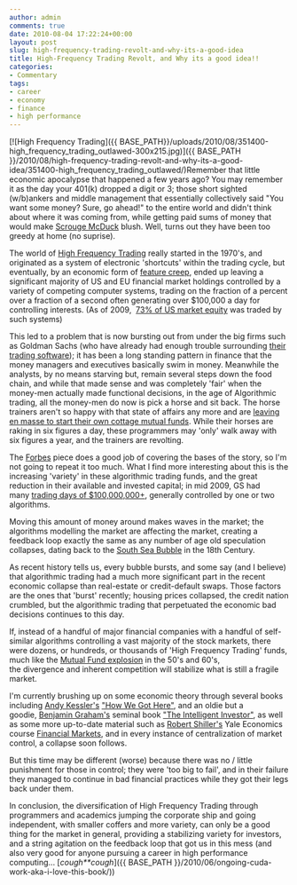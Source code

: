 ```yaml
---
author: admin
comments: true
date: 2010-08-04 17:22:24+00:00
layout: post
slug: high-frequency-trading-revolt-and-why-its-a-good-idea
title: High-Frequency Trading Revolt, and Why its a good idea!!
categories:
- Commentary
tags:
- career
- economy
- finance
- high performance
---
```


[![High Frequency Trading]({{ BASE_PATH}}/uploads/2010/08/351400-high_frequency_trading_outlawed-300x215.jpg)]({{ BASE_PATH }}/2010/08/high-frequency-trading-revolt-and-why-its-a-good-idea/351400-high_frequency_trading_outlawed/)Remember that little economic apocalypse that happened a few years ago? You may remember it as the day your 401(k) dropped a digit or 3; those short sighted (w/b)ankers and middle management that essentially collectively said "You want some money? Sure, go ahead!" to the entire world and didn't think about where it was coming from, while getting paid sums of money that would make [Scrouge McDuck](http://www.youtube.com/watch?v=NBRrCY5uhWY#t=25) blush. Well, turns out they have been too greedy at home (no suprise).

The world of [High Frequency Trading](http://en.wikipedia.org/wiki/Algorithmic%20trading) really started in the 1970's, and originated as a system of electronic 'shortcuts' within the trading cycle, but eventually, by an economic form of [feature creep](http://en.wikipedia.org/wiki/Feature%20creep), ended up leaving a significant majority of US and EU financial market holdings controlled by a variety of competing computer systems, trading on the fraction of a percent over a fraction of a second often generating over $100,000 a day for controlling interests. (As of 2009,  [73% of US market equity](http://advancedtrading.com/algorithms/showArticle.jhtml?articleID=218401501) was traded by such systems)

This led to a problem that is now bursting out from under the big firms such as Goldman Sachs (who have already had enough trouble surrounding [their trading software](http://www.bloomberg.com/apps/news?pid=newsarchive&sid=axYw_ykTBokE)); it has been a long standing pattern in finance that the money managers and executives basically swim in money. Meanwhile the analysts, by no means starving but, remain several steps down the food chain, and while that made sense and was completely 'fair' when the money-men actually made functional decisions, in the age of Algorithmic trading, all the money-men do now is pick a horse and sit back. The horse trainers aren't so happy with that state of affairs any more and are [leaving en masse to start their own cottage mutual funds](http://www.forbes.com/2010/07/28/high-frequency-trading-personal-finance-programmer-pay.html). While their horses are raking in six figures a day, these programmers may 'only' walk away with six figures a year, and the trainers are revolting.

The [Forbes](http://www.forbes.com/2010/07/28/high-frequency-trading-personal-finance-programmer-pay.html) piece does a good job of covering the bases of the story, so I'm not going to repeat it too much. What I find more interesting about this is the increasing 'variety' in these algorithmic trading funds, and the great reduction in their available and invested capital; in mid 2009, GS had many [trading days of $100,000,000+](http://jutiagroup.com/2009/08/17/goldman-sachs-gs-high-frequency-trading-profits/), generally controlled by one or two algorithms. 

Moving this amount of money around makes waves in the market; the algorithms modelling the market are affecting the market, creating a feedback loop exactly the same as any number of age old speculation collapses, dating back to the [South Sea Bubble](http://en.wikipedia.org/wiki/South%20Sea%20Company) in the 18th Century.

As recent history tells us, every bubble bursts, and some say (and I believe) that algorithmic trading had a much more significant part in the recent economic collapse than real-estate or credit-default swaps. Those factors are the ones that 'burst' recently; housing prices collapsed, the credit nation crumbled, but the algorithmic trading that perpetuated the economic bad decisions continues to this day.

If, instead of a handful of major financial companies with a handful of self-similar algorithms controlling a vast majority of the stock markets, there were dozens, or hundreds, or thousands of 'High Frequency Trading' funds, much like the [Mutual Fund explosion](http://en.wikipedia.org/wiki/Mutual%20fund) in the 50's and 60's, the divergence and inherent competition will stabilize what is still a fragile market.

I'm currently brushing up on some economic theory through several books including [Andy Kessler's](http://twitter.com/andykessler) ["How We Got Here"](http://www.amazon.com/gp/product/0060840978?tag=apture-20), and an oldie but a goodie, [Benjamin Graham's](http://en.wikipedia.org/wiki/Benjamin%20Graham) seminal book ["The Intelligent Investor"](http://www.amazon.com/gp/product/0060555661?tag=apture-20), as well as some more up-to-date material such as [Robert Shiller's](http://en.wikipedia.org/wiki/Robert%20Shiller) Yale Economics course [Financial Markets](http://academicearth.org/courses/financial-markets), and in every instance of centralization of market control, a collapse soon follows.

But this time may be different (worse) because there was no / little punishment for those in control; they were 'too big to fail', and in their failure they managed to continue in bad financial practices while they got their legs back under them.

In conclusion, the diversification of High Frequency Trading through programmers and academics jumping the corporate ship and going independent, with smaller coffers and more variety, can only be a good thing for the market in general, providing a stabilizing variety for investors, and a string agitation on the feedback loop that got us in this mess (and also very good for anyone pursuing a career in high performance computing... [*cough**cough*]({{ BASE_PATH }}/2010/06/ongoing-cuda-work-aka-i-love-this-book/))
